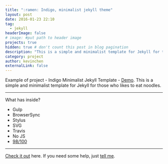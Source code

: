 ```yaml
---
title: ":ramen: Indigo, minimalist jekyll theme"
layout: post
date: 2016-01-23 22:10
tag:
  - jekyll
headerImage: false
# image: #put path to header image
projects: true
hidden: true # don't count this post in blog pagination
description: "This is a simple and minimalist template for Jekyll for those who likes to eat noodles."
category: project
author: kevinchen
externalLink: false
---
```


Example of project - Indigo Minimalist Jekyll Template - [Demo](http://sergiokopplin.github.io/indigo/). This is a simple and minimalist template for Jekyll for those who likes to eat noodles.

---

What has inside?

- Gulp
- BrowserSync
- Stylus
- SVG
- Travis
- No JS
- [98/100](https://developers.google.com/speed/pagespeed/insights/?url=http%3A%2F%2Fsergiokopplin.github.io%2Findigo%2F)

---

[Check it out](http://sergiokopplin.github.io/indigo/) here.
If you need some help, just [tell me](http://github.com/sergiokopplin/indigo/issues).
